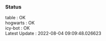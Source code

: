 ### Status


table : OK  
hogwarts : OK  
icy-bot : OK  
Latest Update : 2022-08-04 09:09:48.026623
